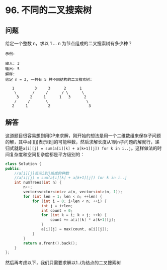 # 96. 不同的二叉搜索树

## 问题
给定一个整数 n，求以 1 ... n 为节点组成的二叉搜索树有多少种？

```
示例:

输入: 3
输出: 5
解释:
给定 n = 3, 一共有 5 种不同结构的二叉搜索树:

   1         3     3      2      1
    \       /     /      / \      \
     3     2     1      1   3      2
    /     /       \                 \
   2     1         2                 3
```

## 解答
这道题目很容易想到用DP来求解，刚开始的想法是用一个二维数组来保存子问题的解，其中a[i][j]表示i到j的可能种数，然后求解长度从1到n子问题的解就行，递归式就是`a[i][j] = sum(a[i][k] + a[k+1][j]) for k in i..j`。这样做法的时间复杂度和空间复杂度都是平方级别的：
```C++
class Solution {
public:
    //a[i][j]表示i到j组成的种数
    //a[i][j] = sum(a[i][k] + a[k+1][j]) for k in i..j
    int numTrees(int n) {
        n++;
        vector<vector<int>> a(n, vector<int>(n, 1));
        for (int len = 1; len < n; ++len) {
            for (int i = 0; i+len < n; ++i) {
                int j = i+len;
                int count = 0;
                for (int k = i; k < j; ++k) {
                    count += a[i][k] * a[k+1][j];
                }
                a[i][j] = max(count, a[i][j]);
            }
        }
        return a.front().back();
    }
};
```

然后再考虑以下，我们只需要求解以1..i为结点的二叉搜索树